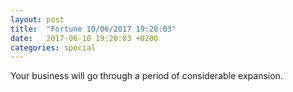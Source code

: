 ```yaml
---
layout: post
title:  "Fortune 10/06/2017 19:20:03"
date:   2017-06-10 19:20:03 +0200
categories: special
---
```


Your business will go through a period of considerable expansion.
